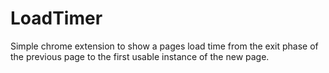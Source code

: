 # LoadTimer
Simple chrome extension to show a pages load time from the exit phase of the previous page to the first usable instance of the new page.
